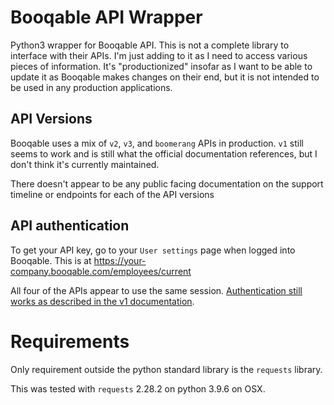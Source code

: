# Booqable API Wrapper

Python3 wrapper for Booqable API. This is not a complete library to interface with their APIs. I'm just adding to it as I need to access various pieces of information. It's "productionized" insofar as I want to be able to update it as Booqable makes changes on their end, but it is not intended to be used in any production applications.

## API Versions

Booqable uses a mix of `v2`, `v3`, and `boomerang` APIs in production. `v1` still seems to work and is still what the official documentation references, but I don't think it's currently maintained.

There doesn't appear to be any public facing documentation on the support timeline or endpoints for each of the API versions

## API authentication

To get your API key, go to your `User settings` page when logged into Booqable. This is at https://your-company.booqable.com/employees/current

All four of the APIs appear to use the same session. [Authentication still works as described in the v1 documentation](https://developers.booqable.com/#authentication).

# Requirements

Only requirement outside the python standard library is the `requests` library.

This was tested with `requests` 2.28.2 on python 3.9.6 on OSX.
